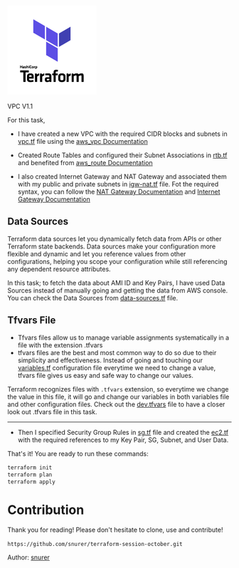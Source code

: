 <img src="https://raw.githubusercontent.com/Saintmori/terraform/main/terraform.png" width="200" height="200">

VPC V1.1

For this task,

- I have created a new VPC with the required CIDR blocks and subnets in [vpc.tf](https://github.com/snurer/terraform-session-october/blob/main/vpc-task/vpc.tf) file using the [aws_vpc Documentation](https://registry.terraform.io/providers/hashicorp/aws/latest/docs/resources/vpc)

- Created Route Tables and configured their Subnet Associations in [rtb.tf](https://github.com/snurer/terraform-session-october/blob/main/vpc-task/rtb.tf) and benefited from [aws_route Documentation](https://registry.terraform.io/providers/hashicorp/aws/latest/docs/resources/route)

- I also created Internet Gateway and NAT Gateway and associated them with my public and private subnets in [igw-nat.tf](https://github.com/snurer/terraform-session-october/blob/main/vpc-task/igw-nat.tf) file. Fot the required syntax, you can follow the [NAT Gateway Documentation](https://registry.terraform.io/providers/hashicorp/aws/latest/docs/resources/nat_gateway) and [Internet Gateway Documentation](https://registry.terraform.io/providers/hashicorp/aws/latest/docs/resources/internet_gateway) 

## Data Sources

Terraform data sources let you dynamically fetch data from APIs or other Terraform state backends. Data sources make your configuration more flexible and dynamic and let you reference values from other configurations, helping you scope your configuration while still referencing any dependent resource attributes. 

In this task; to fetch the data about AMI ID and Key Pairs, I have used Data Sources instead of manually going and getting the data from AWS console. You can check the Data Sources from [data-sources.tf](https://github.com/snurer/terraform-session-october/blob/main/vpc-task/data-sources.tf) file.

## Tfvars File 

- Tfvars files allow us to manage variable assignments systematically in a file with the extension .tfvars 
- tfvars files are the best and most common way to do so due to their simplicity and effectiveness. Instead of going and touching our [variables.tf](https://github.com/snurer/terraform-session-october/blob/main/vpc-task/variables.tf) configuration file everytime we need to change a value, tfvars file gives us easy and safe way to change our values. 

Terraform recognizes files with ```.tfvars``` extension, so everytime we change the value in this file, it will go and change our variables in both variables file and other configuration files. Check out the [dev.tfvars](https://github.com/snurer/terraform-session-october/blob/main/vpc-task/dev.tfvars) file to have a closer look out .tfvars file in this task.

----

- Then I specified Security Group Rules in [sg.tf](https://github.com/snurer/terraform-session-october/blob/main/vpc-task/sg.tf) file and created the [ec2.tf](https://github.com/snurer/terraform-session-october/blob/main/vpc-task/ec2.tf) with the required references to my Key Pair, SG, Subnet, and User Data. 

That's it!
You are ready to run these commands:

```
terraform init
terraform plan
terraform apply
```

# Contribution

Thank you for reading! Please don't hesitate to clone, use and contribute!

```https://github.com/snurer/terraform-session-october.git```

Author: [snurer](https://github.com/snurer)
